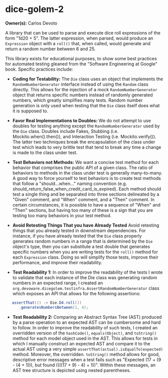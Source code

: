 # dice-golem-2

**Owner(s):** Carlos Devoto

A library that can be used to parse and execute dice roll expressions of the form "1d20 + 5".  The latter expression, when parsed, would produce an ``Expression`` object with a ``roll()`` that, when called, would generate and return a random number between 6 and 25.  

This library exists for educational purposes, to show some best practices for automated testing gleaned from the "Software Engineering at Google" book.  Specific practices include:

  * **Coding for Testability:** The ``Die`` class uses an object that implements the ``RandomNumberGenerator`` interface instead of using the ``Random`` class directly.  This allows for the injection of a mock ``RandomNumberGenerator`` object that returns specific numbers instead of randomly generated numbers, which greatly simplifies many tests.  Random number generation is only used when testing that the ``Die`` class itself does what it is supposed to.

  * **Favor Real Implementations to Doubles:** We do not attempt to use doubles for testing anything except the ``RandomNumberGenerator`` used by the ``Die`` class.  Doubles include Fakes, Stubbing (i.e. Mockito.when().then()), and Interaction Testing (i.e. Mockito.verify()).  The latter two techniques break the encapsulation of the class under test which leads to very brittle test that tend to break any time a change is made to the class under test.
  
  * **Test Behaviors not Methods:** We want a concise test method for each behavior that comprises the public API of a given class.  The ratio of behaviors to methods in the class under test is generally many-to-many.  A good way to force yourself to test behaviors is to create test methods that follow a "should...when..." naming convention (e.g. should_return_false_when_credit_card_is_expired).  Each method should test a single thing and be separated into three sections delineated by a "Given" comment, and "When" comment, and a "Then" comment.  In certain circumstances, it is possible to have a sequence of "When" and "Then" sections, but having too many of these is a sign that you are testing too many behaviors in your test method.
  
  * **Avoid Retesting Things That you have Already Tested** Avoid retesting things that you already tested in downstream dependencies. For instance, if you have already tested that the ``Die`` class properly generates random numbers in a range that is determined by the ``Die`` object's type, then you can substitute a test double that generates specific numbers when you are writing tests for the ``roll()`` method for each ``Expression`` class.  Doing so will simplify those tests, improve their performance, and improve their readability.
  
  * **Test Readability 1:** In order to improve the readability of the tests I wrote to validate that each instance of the Die class was generating random numbers in an expected range, I created an ``org.devoware.dicegolem.testinfra.AssertRandomNumberGenerator`` class which exposes an API that allows for the following assertions:
  
  ```java
     assertThat(() -> Die.D4.roll())
        .generatesNumbersBetween(1, 4);
  ```

  * **Test Readability 2:** Comparing an Abstract Syntax Tree (AST) produced by a parse operation to an expected AST can be cumbersome and hard to follow.  In order to improve the readability of such tests, I created an overridden version of the ``hashCode()``, ``equals(Object)``, and ``toString()`` method for each model object used in the AST.  This allows for tests in which I manually construct an expected AST and compare it to the actual AST using a very simple ``assertThat(actual).isEqualTo(expected)`` method.  Moreover, the overridden. ``toString()`` method allows for good, descriptive error messages when a test fails such as "Expected (17 + (9 - (4 + 1))), but found ((((17 + 9) - 4) + 1))". Within these messages, an AST tree structure is depicted using nested parentheses. 
  
  
